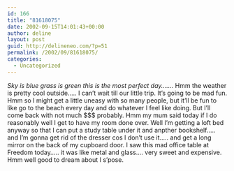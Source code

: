 ```yaml
---
id: 166
title: "81618075"
date: 2002-09-15T14:01:43+00:00
author: deline
layout: post
guid: http://delineneo.com/?p=51
permalink: /2002/09/81618075/
categories:
  - Uncategorized
---
```

_Sky is blue grass is green this is the most perfect day&#8230;&#8230;._ Hmm the weather is pretty cool outside&#8230;.. I can&#8217;t wait till our little trip. It&#8217;s going to be mad fun. Hmm so I might get a little uneasy with so many people, but it&#8217;ll be fun to like go to the beach every day and do whatever I feel like doing. But I&#8217;ll come back with not much $$$ probably. Hmm my mum said today if I do reasonably well I get to have my room done over. Well I&#8217;m getting a loft bed anyway so that I can put a study table under it and anpther bookshelf&#8230;.. and I&#8217;m gonna get rid of the dresser cos I don&#8217;t use it&#8230;.. and get a long mirror on the back of my cupboard door. I saw this mad office table at Freedom today&#8230;.. it was like metal and glass&#8230;. very sweet and expensive. Hmm well good to dream about I s&#8217;pose.
